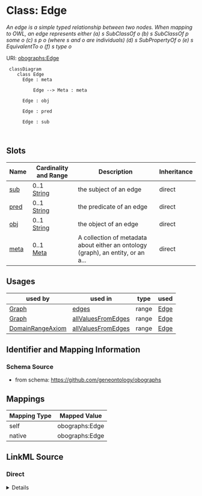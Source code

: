 

# Class: Edge


_An edge is a simple typed relationship between two nodes. When mapping to OWL, an edge represents either (a) s SubClassOf o (b) s SubClassOf p some o (c) s p o (where s and o are individuals) (d) s SubPropertyOf o (e) s EquivalentTo o (f) s type o_





URI: [obographs:Edge](https://github.com/geneontology/obographs/Edge)




```{mermaid}
 classDiagram
    class Edge
      Edge : meta
        
          Edge --> Meta : meta
        
      Edge : obj
        
      Edge : pred
        
      Edge : sub
        
      
```




<!-- no inheritance hierarchy -->


## Slots

| Name | Cardinality and Range | Description | Inheritance |
| ---  | --- | --- | --- |
| [sub](sub.md) | 0..1 <br/> [String](String.md) | the subject of an edge | direct |
| [pred](pred.md) | 0..1 <br/> [String](String.md) | the predicate of an edge | direct |
| [obj](obj.md) | 0..1 <br/> [String](String.md) | the object of an edge | direct |
| [meta](meta.md) | 0..1 <br/> [Meta](Meta.md) | A collection of metadata about either an ontology (graph), an entity, or an a... | direct |





## Usages

| used by | used in | type | used |
| ---  | --- | --- | --- |
| [Graph](Graph.md) | [edges](edges.md) | range | [Edge](Edge.md) |
| [Graph](Graph.md) | [allValuesFromEdges](allValuesFromEdges.md) | range | [Edge](Edge.md) |
| [DomainRangeAxiom](DomainRangeAxiom.md) | [allValuesFromEdges](allValuesFromEdges.md) | range | [Edge](Edge.md) |






## Identifier and Mapping Information







### Schema Source


* from schema: https://github.com/geneontology/obographs





## Mappings

| Mapping Type | Mapped Value |
| ---  | ---  |
| self | obographs:Edge |
| native | obographs:Edge |





## LinkML Source

<!-- TODO: investigate https://stackoverflow.com/questions/37606292/how-to-create-tabbed-code-blocks-in-mkdocs-or-sphinx -->

### Direct

<details>
```yaml
name: Edge
description: An edge is a simple typed relationship between two nodes. When mapping
  to OWL, an edge represents either (a) s SubClassOf o (b) s SubClassOf p some o (c)
  s p o (where s and o are individuals) (d) s SubPropertyOf o (e) s EquivalentTo o
  (f) s type o
from_schema: https://github.com/geneontology/obographs
slots:
- sub
- pred
- obj
- meta

```
</details>

### Induced

<details>
```yaml
name: Edge
description: An edge is a simple typed relationship between two nodes. When mapping
  to OWL, an edge represents either (a) s SubClassOf o (b) s SubClassOf p some o (c)
  s p o (where s and o are individuals) (d) s SubPropertyOf o (e) s EquivalentTo o
  (f) s type o
from_schema: https://github.com/geneontology/obographs
attributes:
  sub:
    name: sub
    description: the subject of an edge
    from_schema: https://github.com/geneontology/obographs
    aliases:
    - subject
    - source
    - child
    - head
    rank: 1000
    slot_uri: rdf:subject
    alias: sub
    owner: Edge
    domain_of:
    - Edge
    range: string
  pred:
    name: pred
    description: the predicate of an edge
    from_schema: https://github.com/geneontology/obographs
    rank: 1000
    slot_uri: rdf:predicate
    alias: pred
    owner: Edge
    domain_of:
    - Edge
    - SynonymPropertyValue
    - PropertyValue
    - SynonymTypeDefinition
    range: string
  obj:
    name: obj
    description: the object of an edge
    from_schema: https://github.com/geneontology/obographs
    aliases:
    - object
    - target
    - parent
    - tail
    rank: 1000
    slot_uri: rdf:object
    alias: obj
    owner: Edge
    domain_of:
    - Edge
    range: string
  meta:
    name: meta
    description: A collection of metadata about either an ontology (graph), an entity,
      or an axiom
    from_schema: https://github.com/geneontology/obographs
    aliases:
    - annotations
    rank: 1000
    alias: meta
    owner: Edge
    domain_of:
    - GraphDocument
    - Graph
    - Node
    - Edge
    - PropertyValue
    - Axiom
    range: Meta

```
</details>
